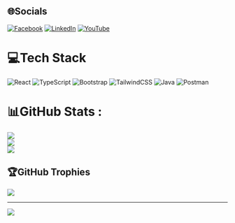 
## 🌐Socials
[![Facebook](https://img.shields.io/badge/Facebook-%231877F2.svg?logo=Facebook&logoColor=white)](https://www.facebook.com/realconghuanUwU/) [![LinkedIn](https://img.shields.io/badge/LinkedIn-%230077B5.svg?logo=linkedin&logoColor=white)](https://www.linkedin.com/in/huan-cong-477494278/) [![YouTube](https://img.shields.io/badge/YouTube-%23FF0000.svg?logo=YouTube&logoColor=white)](https://www.youtube.com/@realconghuan) 

# 💻Tech Stack
![React](https://img.shields.io/badge/react-%2320232a.svg?style=for-the-badge&logo=react&logoColor=%2361DAFB) ![TypeScript](https://img.shields.io/badge/typescript-%23007ACC.svg?style=for-the-badge&logo=typescript&logoColor=white) ![Bootstrap](https://img.shields.io/badge/bootstrap-%23563D7C.svg?style=for-the-badge&logo=bootstrap&logoColor=white) ![TailwindCSS](https://img.shields.io/badge/tailwindcss-%2338B2AC.svg?style=for-the-badge&logo=tailwind-css&logoColor=white) ![Java](https://img.shields.io/badge/java-%23ED8B00.svg?style=for-the-badge&logo=java&logoColor=white) ![Postman](https://img.shields.io/badge/Postman-FF6C37?style=for-the-badge&logo=postman&logoColor=white)
# 📊GitHub Stats :
![](https://github-readme-stats.vercel.app/api?username=realconghuanuwu&theme=react&hide_border=false&include_all_commits=false&count_private=false)<br/>
![](https://github-readme-streak-stats.herokuapp.com/?user=realconghuanuwu&theme=react&hide_border=false)<br/>
![](https://github-readme-stats.vercel.app/api/top-langs/?username=realconghuanuwu&theme=react&hide_border=false&include_all_commits=false&count_private=false&layout=compact)

## 🏆GitHub Trophies
![](https://github-trophies.vercel.app/?username=realconghuanuwu&theme=discord&no-frame=false&no-bg=false&margin-w=4)

---
[![](https://visitcount.itsvg.in/api?id=realconghuanuwu&icon=0&color=1)](https://visitcount.itsvg.in)
